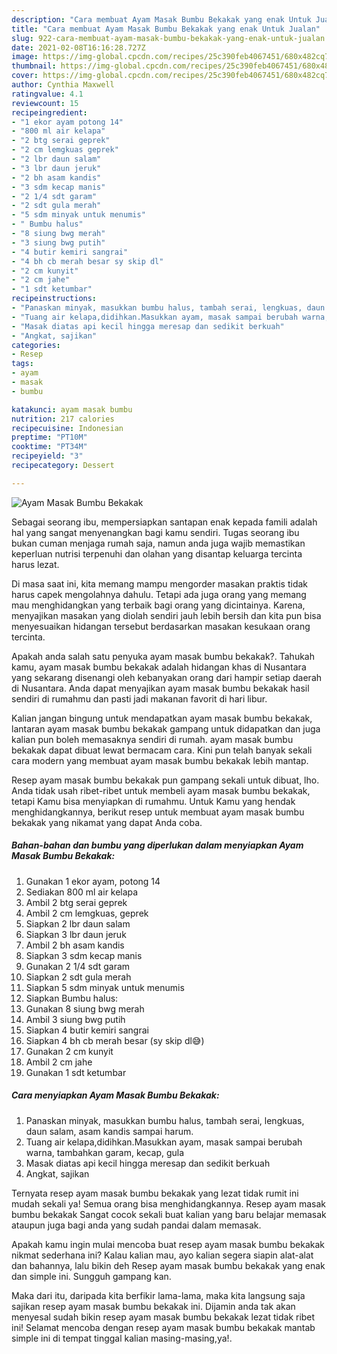 ```yaml
---
description: "Cara membuat Ayam Masak Bumbu Bekakak yang enak Untuk Jualan"
title: "Cara membuat Ayam Masak Bumbu Bekakak yang enak Untuk Jualan"
slug: 922-cara-membuat-ayam-masak-bumbu-bekakak-yang-enak-untuk-jualan
date: 2021-02-08T16:16:28.727Z
image: https://img-global.cpcdn.com/recipes/25c390feb4067451/680x482cq70/ayam-masak-bumbu-bekakak-foto-resep-utama.jpg
thumbnail: https://img-global.cpcdn.com/recipes/25c390feb4067451/680x482cq70/ayam-masak-bumbu-bekakak-foto-resep-utama.jpg
cover: https://img-global.cpcdn.com/recipes/25c390feb4067451/680x482cq70/ayam-masak-bumbu-bekakak-foto-resep-utama.jpg
author: Cynthia Maxwell
ratingvalue: 4.1
reviewcount: 15
recipeingredient:
- "1 ekor ayam potong 14"
- "800 ml air kelapa"
- "2 btg serai geprek"
- "2 cm lemgkuas geprek"
- "2 lbr daun salam"
- "3 lbr daun jeruk"
- "2 bh asam kandis"
- "3 sdm kecap manis"
- "2 1/4 sdt garam"
- "2 sdt gula merah"
- "5 sdm minyak untuk menumis"
- " Bumbu halus"
- "8 siung bwg merah"
- "3 siung bwg putih"
- "4 butir kemiri sangrai"
- "4 bh cb merah besar sy skip dl"
- "2 cm kunyit"
- "2 cm jahe"
- "1 sdt ketumbar"
recipeinstructions:
- "Panaskan minyak, masukkan bumbu halus, tambah serai, lengkuas, daun salam, asam kandis sampai harum."
- "Tuang air kelapa,didihkan.Masukkan ayam, masak sampai berubah warna, tambahkan garam, kecap, gula"
- "Masak diatas api kecil hingga meresap dan sedikit berkuah"
- "Angkat, sajikan"
categories:
- Resep
tags:
- ayam
- masak
- bumbu

katakunci: ayam masak bumbu 
nutrition: 217 calories
recipecuisine: Indonesian
preptime: "PT10M"
cooktime: "PT34M"
recipeyield: "3"
recipecategory: Dessert

---
```



![Ayam Masak Bumbu Bekakak](https://img-global.cpcdn.com/recipes/25c390feb4067451/680x482cq70/ayam-masak-bumbu-bekakak-foto-resep-utama.jpg)

Sebagai seorang ibu, mempersiapkan santapan enak kepada famili adalah hal yang sangat menyenangkan bagi kamu sendiri. Tugas seorang ibu bukan cuman menjaga rumah saja, namun anda juga wajib memastikan keperluan nutrisi terpenuhi dan olahan yang disantap keluarga tercinta harus lezat.

Di masa  saat ini, kita memang mampu mengorder masakan praktis tidak harus capek mengolahnya dahulu. Tetapi ada juga orang yang memang mau menghidangkan yang terbaik bagi orang yang dicintainya. Karena, menyajikan masakan yang diolah sendiri jauh lebih bersih dan kita pun bisa menyesuaikan hidangan tersebut berdasarkan masakan kesukaan orang tercinta. 



Apakah anda salah satu penyuka ayam masak bumbu bekakak?. Tahukah kamu, ayam masak bumbu bekakak adalah hidangan khas di Nusantara yang sekarang disenangi oleh kebanyakan orang dari hampir setiap daerah di Nusantara. Anda dapat menyajikan ayam masak bumbu bekakak hasil sendiri di rumahmu dan pasti jadi makanan favorit di hari libur.

Kalian jangan bingung untuk mendapatkan ayam masak bumbu bekakak, lantaran ayam masak bumbu bekakak gampang untuk didapatkan dan juga kalian pun boleh memasaknya sendiri di rumah. ayam masak bumbu bekakak dapat dibuat lewat bermacam cara. Kini pun telah banyak sekali cara modern yang membuat ayam masak bumbu bekakak lebih mantap.

Resep ayam masak bumbu bekakak pun gampang sekali untuk dibuat, lho. Anda tidak usah ribet-ribet untuk membeli ayam masak bumbu bekakak, tetapi Kamu bisa menyiapkan di rumahmu. Untuk Kamu yang hendak menghidangkannya, berikut resep untuk membuat ayam masak bumbu bekakak yang nikamat yang dapat Anda coba.

<!--inarticleads1-->

##### Bahan-bahan dan bumbu yang diperlukan dalam menyiapkan Ayam Masak Bumbu Bekakak:

1. Gunakan 1 ekor ayam, potong 14
1. Sediakan 800 ml air kelapa
1. Ambil 2 btg serai geprek
1. Ambil 2 cm lemgkuas, geprek
1. Siapkan 2 lbr daun salam
1. Siapkan 3 lbr daun jeruk
1. Ambil 2 bh asam kandis
1. Siapkan 3 sdm kecap manis
1. Gunakan 2 1/4 sdt garam
1. Siapkan 2 sdt gula merah
1. Siapkan 5 sdm minyak untuk menumis
1. Siapkan  Bumbu halus:
1. Gunakan 8 siung bwg merah
1. Ambil 3 siung bwg putih
1. Siapkan 4 butir kemiri sangrai
1. Siapkan 4 bh cb merah besar (sy skip dl😅)
1. Gunakan 2 cm kunyit
1. Ambil 2 cm jahe
1. Gunakan 1 sdt ketumbar




<!--inarticleads2-->

##### Cara menyiapkan Ayam Masak Bumbu Bekakak:

1. Panaskan minyak, masukkan bumbu halus, tambah serai, lengkuas, daun salam, asam kandis sampai harum.
1. Tuang air kelapa,didihkan.Masukkan ayam, masak sampai berubah warna, tambahkan garam, kecap, gula
1. Masak diatas api kecil hingga meresap dan sedikit berkuah
1. Angkat, sajikan




Ternyata resep ayam masak bumbu bekakak yang lezat tidak rumit ini mudah sekali ya! Semua orang bisa menghidangkannya. Resep ayam masak bumbu bekakak Sangat cocok sekali buat kalian yang baru belajar memasak ataupun juga bagi anda yang sudah pandai dalam memasak.

Apakah kamu ingin mulai mencoba buat resep ayam masak bumbu bekakak nikmat sederhana ini? Kalau kalian mau, ayo kalian segera siapin alat-alat dan bahannya, lalu bikin deh Resep ayam masak bumbu bekakak yang enak dan simple ini. Sungguh gampang kan. 

Maka dari itu, daripada kita berfikir lama-lama, maka kita langsung saja sajikan resep ayam masak bumbu bekakak ini. Dijamin anda tak akan menyesal sudah bikin resep ayam masak bumbu bekakak lezat tidak ribet ini! Selamat mencoba dengan resep ayam masak bumbu bekakak mantab simple ini di tempat tinggal kalian masing-masing,ya!.

